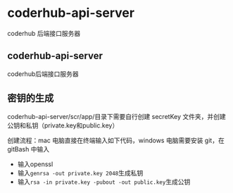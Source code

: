 # coderhub-api-server

coderhub 后端接口服务器

## coderhub-api-server
coderhub后端接口服务器



## 密钥的生成

coderhub-api-server/scr/app/目录下需要自行创建 secretKey 文件夹，并创建公钥和私钥（private.key和public.key）

创建流程：mac 电脑直接在终端输入如下代码，windows 电脑需要安装 git，在 gitBash 中输入

- 输入openssl
- 输入`genrsa -out private.key 2048`生成私钥
- 输入`rsa -in private.key -pubout -out public.key`生成公钥